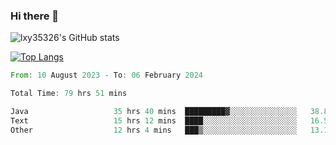 ### Hi there 👋

<!--
**lxy35326/lxy35326** is a ✨ _special_ ✨ repository because its `README.md` (this file) appears on your GitHub profile.

Here are some ideas to get you started:

- 🔭 I’m currently working on ...
- 🌱 I’m currently learning ...
- 👯 I’m looking to collaborate on ...
- 🤔 I’m looking for help with ...
- 💬 Ask me about ...
- 📫 How to reach me: ...
- 😄 Pronouns: ...
- ⚡ Fun fact: ...
-->

![lxy35326's GitHub stats](https://github-readme-stats.vercel.app/api?username=lxy35326&show_icons=true)

[![Top Langs](https://github-readme-stats.vercel.app/api/top-langs/?username=anuraghazra&layout=compact)](https://github.com/anuraghazra/github-readme-stats)

<!--START_SECTION:waka-->

```rust
From: 10 August 2023 - To: 06 February 2024

Total Time: 79 hrs 51 mins

Java                   35 hrs 40 mins  █████████▓░░░░░░░░░░░░░░░   38.81 %
Text                   15 hrs 12 mins  ████░░░░░░░░░░░░░░░░░░░░░   16.54 %
Other                  12 hrs 4 mins   ███▒░░░░░░░░░░░░░░░░░░░░░   13.14 %
```

<!--END_SECTION:waka-->
